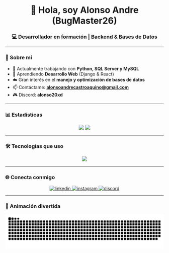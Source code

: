 <!-- Fondo con gradiente -->
<img src="https://i.imgur.com/dBaSKWF.gif" width="100%" height="5px">

<!-- Presentación -->
<h1 align="center">👋 Hola, soy Alonso Andre (BugMaster26)</h1>
<h3 align="center">💻 Desarrollador en formación | Backend & Bases de Datos</h3>

---

### 🚀 Sobre mí  
- 🔭 Actualmente trabajando con **Python, SQL Server y MySQL**  
- 🌱 Aprendiendo **Desarrollo Web** (Django & React)  
- ☁️ Gran interés en el **manejo y optimización de bases de datos**  
- 📫 Contáctame: **alonsoandrecastroaquino@gmail.com**  
- 🎮 Discord: **alonso20xd**  

---

### 📊 Estadísticas  
<div align="center">
  <img src="https://github-readme-stats.vercel.app/api?username=BugMaster26&show_icons=true&theme=radical" height="180" />
  <img src="https://github-readme-stats.vercel.app/api/top-langs/?username=BugMaster26&layout=compact&theme=radical" height="180" />
</div>

---

### 🛠️ Tecnologías que uso  
<p align="center">
  <img src="https://skillicons.dev/icons?i=python,django,js,html,css,java,mysql,git,vscode,discord" />
</p>

---

### 🌐 Conecta conmigo  
<p align="center">
  <a href="https://www.linkedin.com/" target="_blank">
    <img src="https://img.icons8.com/fluency/48/linkedin.png" alt="linkedin"/>
  </a>
  <a href="https://www.instagram.com/" target="_blank">
    <img src="https://img.icons8.com/fluency/48/instagram-new.png" alt="instagram"/>
  </a>
  <a href="https://discord.com/users/957722095381540874" target="_blank">
    <img src="https://img.icons8.com/fluency/48/discord-logo.png" alt="discord"/>
  </a>
</p>

---

### 🐍 Animación divertida  
<div align="center">
  <img src="https://raw.githubusercontent.com/Platane/snk/output/github-contribution-grid-snake.svg" alt="snake"/>
</div>

<!-- Línea inferior -->
<img src="https://i.imgur.com/dBaSKWF.gif" width="100%" height="5px">
